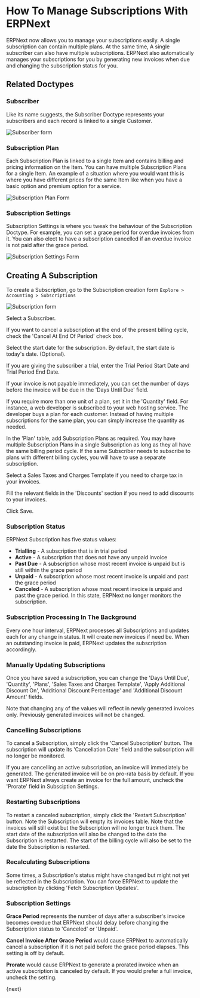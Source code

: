 <!-- add-breadcrumbs -->
# How To Manage Subscriptions With ERPNext

ERPNext now allows you to manage your subscriptions easily. A single subscription can contain multiple plans. At 
the same time, A single subscriber can also have multiple subscriptions. ERPNext also automatically manages your 
subscriptions for you by generating new invoices when due and changing the subscription status for you.

## Related Doctypes
### Subscriber
Like its name suggests, the Subscriber Doctype represents your subscribers and each record is linked to a single
Customer.

<img alt="Subscriber form" class="screenshot" src="{{docs_base_url}}/assets/img/articles/subscriber.png">

### Subscription Plan
Each Subscription Plan is linked to a single Item and contains billing and pricing information on the Item. You can have 
multiple Subscription Plans for a single Item. An example of a situation where you would want this is where you have 
different prices for the same Item like when you have a basic option and premium option for a service.

<img alt="Subscription Plan Form" class="screenshot" src="{{docs_base_url}}/assets/img/articles/subscription-plan.png">

### Subscription Settings
Subscription Settings is where you tweak the behaviour of the Subscription Doctype. For example, you can set a grace 
period for overdue invoices from it. You can also elect to have a subscription cancelled if an overdue invoice is not 
paid after the grace period.

<img alt="Subscription Settings Form" class="screenshot" src="{{docs_base_url}}/assets/img/articles/subscription-settings.png">

## Creating A Subscription
To create a Subscription, go to the Subscription creation form
`Explore > Accounting > Subscriptions`

<img alt="Subscription form" class="screenshot" src="{{docs_base_url}}/assets/img/articles/subscription-1.png">

Select a Subscriber.

If you want to cancel a subscription at the end of the present billing cycle, check the 'Cancel At End Of Period' 
check box.

Select the start date for the subscription. By default, the start date is today's date. (Optional).

If you are giving the subscriber a trial, enter the Trial Period Start Date and Trial Period End Date.

If your invoice is not payable immediately, you can set the number of days before the invoice will be due in the 
'Days Until Due' field.

If you require more than one unit of a plan, set it in the 'Quantity' field. For instance, a web developer is subscribed 
to your web hosting service. The developer buys a plan for each customer. Instead of having multiple subscriptions for 
the same plan, you can simply increase the quantity as needed.

In the 'Plan' table, add Subscription Plans as required. You may have multiple Subscription Plans in a single 
Subscription as long as they all have the same billing period cycle. If the same Subscriber needs to subscribe to 
plans with different billing cycles, you will have to use a separate subscription.

Select a Sales Taxes and Charges Template if you need to charge tax in your invoices.

Fill the relevant fields in the 'Discounts' section if you need to add discounts to your invoices.

Click Save.

### Subscription Status
ERPNext Subscription has five status values:
- **Trialling** - A subscription that is in trial period
- **Active** - A subscription that does not have any unpaid invoice
- **Past Due** -  A subscription whose most recent invoice is unpaid but is still within the grace period
- **Unpaid** - A subscription whose most recent invoice is unpaid and past the grace period
- **Canceled** - A subscription whose most recent invoice is unpaid and past the grace period. In this state, ERPNext no longer monitors the subscription.

### Subscription Processing In The Background
Every one hour interval, ERPNext processes all Subscriptions and updates each for any change in status. It will 
create new invoices if need be. When an outstanding invoice is paid, ERPNext updates the subscription accordingly.

### Manually Updating Subscriptions
Once you have saved a subscription, you can change the 'Days Until Due', 'Quantity', 'Plans', 'Sales Taxes and Charges 
Template', 'Apply Additional Discount On', 'Additional Discount Percentage' and 'Additional Discount Amount' fields.

Note that changing any of the values will reflect in newly generated invoices only. Previously generated invoices will 
not be changed.

### Cancelling Subscriptions
To cancel a Subscription, simply click the 'Cancel Subscription' button. The subscription will update its 'Cancellation 
Date' field and the subscription will no longer be monitored.

If you are cancelling an active subscription, an invoice will immediately be generated. The generated invoice will be on 
pro-rata basis by default. If you want ERPNext always create an invoice for the full amount, uncheck the 'Prorate' field 
in Subsciption Settings.

### Restarting Subscriptions
To restart a canceled subscription, simply click the 'Restart Subscription' button. Note the Subscription will empty 
its invoices table. Note that the invoices will still exist but the Subscription will no longer track them. The start 
date of the subscription will also be changed to the date the Subscription is restarted. The start of the billing 
cycle will also be set to the date the Subscription is restarted.

### Recalculating Subscriptions
Some times, a Subscription's status might have changed but might not yet be reflected in the Subscription. You can force 
ERPNext to update the subscription by clicking 'Fetch Subscription Updates'.

### Subscription Settings
**Grace Period** represents the number of days after a subscriber's invoice becomes overdue that ERPNext should delay 
before changing the Subscription status to 'Canceled' or 'Unpaid'.

**Cancel Invoice After Grace Period** would cause ERPNext to automatically cancel a subscription if it is not paid before the grace period elapses. This setting is off by default.

**Prorate** would cause ERPNext to generate a prorated invoice when an active subscription is canceled by default. 
If you would prefer a full invoice, uncheck the setting.

{next}
